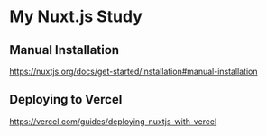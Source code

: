 # My Nuxt.js Study

## Manual Installation
  https://nuxtjs.org/docs/get-started/installation#manual-installation

## Deploying to Vercel
  https://vercel.com/guides/deploying-nuxtjs-with-vercel

